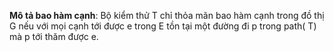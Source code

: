 **Mô tả bao hàm cạnh**: Bộ kiểm thử T chỉ thỏa mãn bao hàm cạnh trong đồ thị G nếu với mọi cạnh tới được e trong E  tồn tại một đường đi p trong path( T) mà p tới thăm  được e.